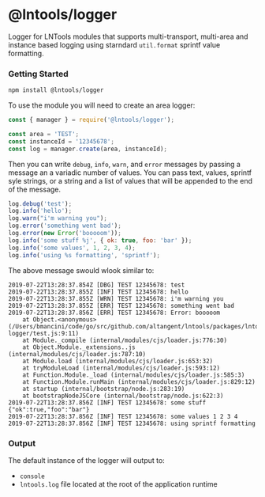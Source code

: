 # @lntools/logger

Logger for LNTools modules that supports multi-transport, multi-area and instance based logging using starndard `util.format` sprintf value formatting.

### Getting Started

```bash
npm install @lntools/logger
```

To use the module you will need to create an area logger:

```javascript
const { manager } = require('@lntools/logger');

const area = 'TEST';
const instanceId = '12345678';
const log = manager.create(area, instanceId);
```

Then you can write `debug`, `info`, `warn`, and `error` messages by passing a message an a variadic number of values. You can pass text, values, sprintf syle strings, or a string and a list of values that will be appended to the end of the message.

```javascript
log.debug('test');
log.info('hello');
log.warn("i'm warning you");
log.error('something went bad');
log.error(new Error('booooom'));
log.info('some stuff %j', { ok: true, foo: 'bar' });
log.info('some values', 1, 2, 3, 4);
log.info('using %s formatting', 'sprintf');
```

The above message swould wlook similar to:

```
2019-07-22T13:28:37.854Z [DBG] TEST 12345678: test
2019-07-22T13:28:37.855Z [INF] TEST 12345678: hello
2019-07-22T13:28:37.855Z [WRN] TEST 12345678: i'm warning you
2019-07-22T13:28:37.855Z [ERR] TEST 12345678: something went bad
2019-07-22T13:28:37.856Z [ERR] TEST 12345678: Error: booooom
    at Object.<anonymous> (/Users/bmancini/code/go/src/github.com/altangent/lntools/packages/lntools-logger/test.js:9:11)
    at Module._compile (internal/modules/cjs/loader.js:776:30)
    at Object.Module._extensions..js (internal/modules/cjs/loader.js:787:10)
    at Module.load (internal/modules/cjs/loader.js:653:32)
    at tryModuleLoad (internal/modules/cjs/loader.js:593:12)
    at Function.Module._load (internal/modules/cjs/loader.js:585:3)
    at Function.Module.runMain (internal/modules/cjs/loader.js:829:12)
    at startup (internal/bootstrap/node.js:283:19)
    at bootstrapNodeJSCore (internal/bootstrap/node.js:622:3)
2019-07-22T13:28:37.856Z [INF] TEST 12345678: some stuff {"ok":true,"foo":"bar"}
2019-07-22T13:28:37.856Z [INF] TEST 12345678: some values 1 2 3 4
2019-07-22T13:28:37.856Z [INF] TEST 12345678: using sprintf formatting
```

### Output

The default instance of the logger will output to:

- `console`
- `lntools.log` file located at the root of the application runtime
